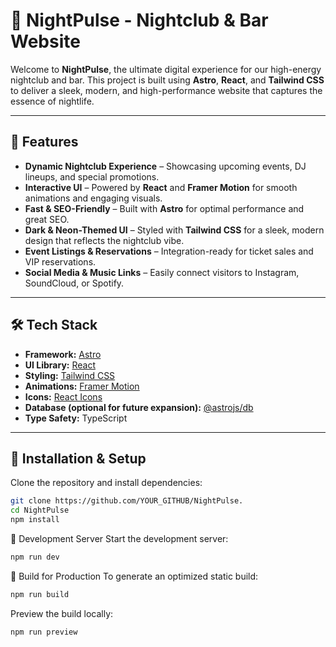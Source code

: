# 🌙 NightPulse - Nightclub & Bar Website

Welcome to **NightPulse**, the ultimate digital experience for our high-energy nightclub and bar. This project is built using **Astro**, **React**, and **Tailwind CSS** to deliver a sleek, modern, and high-performance website that captures the essence of nightlife.

---

## 🚀 Features

- **Dynamic Nightclub Experience** – Showcasing upcoming events, DJ lineups, and special promotions.
- **Interactive UI** – Powered by **React** and **Framer Motion** for smooth animations and engaging visuals.
- **Fast & SEO-Friendly** – Built with **Astro** for optimal performance and great SEO.
- **Dark & Neon-Themed UI** – Styled with **Tailwind CSS** for a sleek, modern design that reflects the nightclub vibe.
- **Event Listings & Reservations** – Integration-ready for ticket sales and VIP reservations.
- **Social Media & Music Links** – Easily connect visitors to Instagram, SoundCloud, or Spotify.

---

## 🛠️ Tech Stack

- **Framework:** [Astro](https://astro.build/)
- **UI Library:** [React](https://react.dev/)
- **Styling:** [Tailwind CSS](https://tailwindcss.com/)
- **Animations:** [Framer Motion](https://www.framer.com/motion/)
- **Icons:** [React Icons](https://react-icons.github.io/react-icons/)
- **Database (optional for future expansion):** [@astrojs/db](https://docs.astro.build/en/guides/database/)
- **Type Safety:** TypeScript

---

## 🔧 Installation & Setup

Clone the repository and install dependencies:

```sh
git clone https://github.com/YOUR_GITHUB/NightPulse.
cd NightPulse
npm install
```

🔄 Development Server
Start the development server:

```sh
npm run dev
```

🔨 Build for Production
To generate an optimized static build:

```sh
npm run build
```

Preview the build locally:

```sh
npm run preview
```
